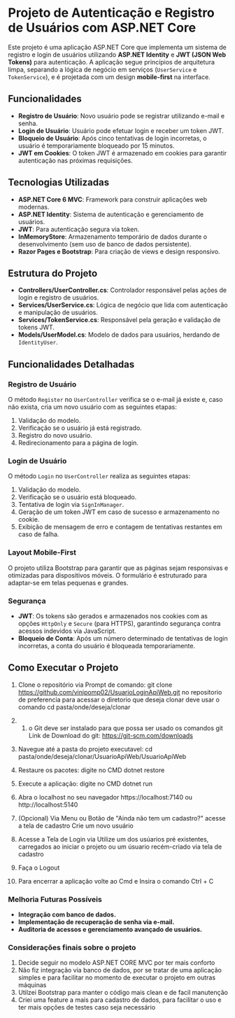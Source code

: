 # Projeto de Autenticação e Registro de Usuários com ASP.NET Core

Este projeto é uma aplicação ASP.NET Core que implementa um sistema de registro e login de usuários utilizando **ASP.NET Identity** e **JWT (JSON Web Tokens)** para autenticação. A aplicação segue princípios de arquitetura limpa, separando a lógica de negócio em serviços (`UserService` e `TokenService`), e é projetada com um design **mobile-first** na interface.

## Funcionalidades

- **Registro de Usuário**: Novo usuário pode se registrar utilizando e-mail e senha.
- **Login de Usuário**: Usuário pode efetuar login e receber um token JWT.
- **Bloqueio de Usuário**: Após cinco tentativas de login incorretas, o usuário é temporariamente bloqueado por 15 minutos.
- **JWT em Cookies**: O token JWT é armazenado em cookies para garantir autenticação nas próximas requisições.

## Tecnologias Utilizadas

- **ASP.NET Core 6 MVC**: Framework para construir aplicações web modernas.
- **ASP.NET Identity**: Sistema de autenticação e gerenciamento de usuários.
- **JWT**: Para autenticação segura via token.
- **InMemoryStore**: Armazenamento temporário de dados durante o desenvolvimento (sem uso de banco de dados persistente).
- **Razor Pages e Bootstrap**: Para criação de views e design responsivo.

## Estrutura do Projeto

- **Controllers/UserController.cs**: Controlador responsável pelas ações de login e registro de usuários.
- **Services/UserService.cs**: Lógica de negócio que lida com autenticação e manipulação de usuários.
- **Services/TokenService.cs**: Responsável pela geração e validação de tokens JWT.
- **Models/UserModel.cs**: Modelo de dados para usuários, herdando de `IdentityUser`.

## Funcionalidades Detalhadas

### Registro de Usuário

O método `Register` no `UserController` verifica se o e-mail já existe e, caso não exista, cria um novo usuário com as seguintes etapas:
1. Validação do modelo.
2. Verificação se o usuário já está registrado.
3. Registro do novo usuário.
4. Redirecionamento para a página de login.

### Login de Usuário

O método `Login` no `UserController` realiza as seguintes etapas:
1. Validação do modelo.
2. Verificação se o usuário está bloqueado.
3. Tentativa de login via `SignInManager`.
4. Geração de um token JWT em caso de sucesso e armazenamento no cookie.
5. Exibição de mensagem de erro e contagem de tentativas restantes em caso de falha.

### Layout Mobile-First

O projeto utiliza Bootstrap para garantir que as páginas sejam responsivas e otimizadas para dispositivos móveis. O formulário é estruturado para adaptar-se em telas pequenas e grandes.

### Segurança

- **JWT**: Os tokens são gerados e armazenados nos cookies com as opções `HttpOnly` e `Secure` (para HTTPS), garantindo segurança contra acessos indevidos via JavaScript.
- **Bloqueio de Conta**: Após um número determinado de tentativas de login incorretas, a conta do usuário é bloqueada temporariamente.

## Como Executar o Projeto

1. Clone o repositório via Prompt de comando:
   git clone https://github.com/vinipomp02/UsuarioLoginApiWeb.git no repositorio de preferencia
    para acessar o diretorio que deseja clonar deve usar o comando cd pasta/onde/deseja/clonar

1. 1. o Git deve ser instalado para que possa ser usado os comandos git
Link de Download do git: https://git-scm.com/downloads

2. Navegue até a pasta do projeto executavel: 
cd pasta/onde/deseja/clonar/UsuarioApiWeb/UsuarioApiWeb

3. Restaure os pacotes:
digite no CMD dotnet restore

4. Execute a aplicação:
digite no CMD dotnet run

5. Abra o localhost no seu navegador
https://localhost:7140 ou http://localhost:5140

6. (Opcional) Via Menu ou Botão de "Ainda não tem um cadastro?" acesse a tela de cadastro
Crie um novo usuário

7. Acesse a Tela de Login via
Utilize um dos usúarios pré existentes, carregados ao iniciar o projeto ou um úsuario recém-criado via tela de cadastro

8. Faça o Logout

9. Para encerrar a aplicação volte ao Cmd e Insira o comando Ctrl + C

### Melhoria Futuras Possíveis
- **Integração com banco de dados.**
- **Implementação de recuperação de senha via e-mail.**
- **Auditoria de acessos e gerenciamento avançado de usuários.**


### Considerações finais sobre o projeto
1. Decide seguir no modelo ASP.NET CORE MVC por ter mais conforto
2. Não fiz integração via banco de dados, por se tratar de uma aplicação simples e para facilitar no momento de executar o projeto em outras máquinas
3. Utilzei Bootstrap para manter o código mais clean e de facil manutenção
4. Criei uma feature a mais para cadastro de dados, para facilitar o uso e ter mais opções de testes caso seja necessário

